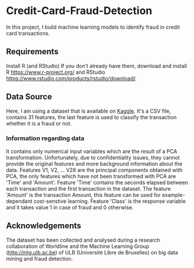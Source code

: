 # Credit-Card-Fraud-Detection 
In this project, I build machine learning models to identify fraud in credit card transactions. 
## Requirements
Install R (and RStudio)
If you don’t already have them, download and install R https://www.r-project.org/ and RStudio https://www.rstudio.com/products/rstudio/download/.

## Data Source
Here, I am using a dataset that is available on <a href="https://www.kaggle.com/mlg-ulb/creditcardfraud">Kaggle</a>.
It's a CSV file, contains 31 features, the last feature is used to classify the transaction whether it is a fraud or not.
### Information regarding data
It contains only numerical input variables which are the result of a PCA transformation. Unfortunately, due to confidentiality issues, they cannot provide the original features and more background information about the data. Features V1, V2, … V28 are the principal components obtained with PCA, the only features which have not been transformed with PCA are 'Time' and 'Amount'. Feature 'Time' contains the seconds elapsed between each transaction and the first transaction in the dataset. The feature 'Amount' is the transaction Amount, this feature can be used for example-dependant cost-senstive learning. Feature 'Class' is the response variable and it takes value 1 in case of fraud and 0 otherwise.
## Acknowledgements
The dataset has been collected and analysed during a research collaboration of Worldline and the Machine Learning Group (http://mlg.ulb.ac.be) of ULB (Université Libre de Bruxelles) on big data mining and fraud detection.
